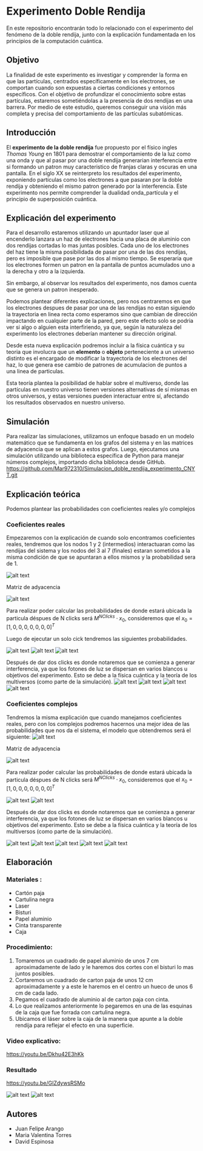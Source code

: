 # Experimento Doble Rendija

En este repositorio encontrarán todo lo relacionado con el experimento del fenómeno de la doble rendija, junto con la explicación fundamentada en los principios de la computación cuántica.

## Objetivo

La finalidad de este experimento es investigar y comprender la forma en que las partículas, centrados específicamente en los electrones, se comportan cuando son expuestas a ciertas condiciones y entornos específicos. Con el objetivo de profundizar el conocimiento sobre estas partículas, estaremos sometiéndolas a la presencia de dos rendijas en una barrera. Por medio de este estudio, queremos conseguir una visión más completa y precisa del comportamiento de las partículas subatómicas.

## Introducción

El **experimento de la doble rendija** fue propuesto por el físico ingles _Thomas Young_ en 1801 para demostrar el comportamiento de la luz como una onda y que al pasar por una doble rendija generarian interferencia entre si formando un patron muy caracteristico de franjas claras y oscuras en una pantalla. En el siglo XX se reinterpreto los resultados del experimento, exponiendo partículas como los electrones a que pasaran por la doble rendija y obteniendo el mismo patron generado por la interferencia. Este experimento nos permite comprender la dualidad onda_partícula y el principio de superposición cuántica.


## Explicación del experimento

Para el desarrollo estaremos utilizando un apuntador laser que al encenderlo lanzara un haz de electrones hacia una placa de aluminio con dos rendijas cortadas lo mas juntas posibles. Cada uno de los electrones del haz tiene la misma posibilidada de pasar por una de las dos rendijas, pero es imposible que pase por las dos al mismo tiempo. Se esperaria que los electrones formen un patron en la pantalla de puntos acumulados uno a la derecha y otro a la izquierda.

Sin embargo, al observar los resultados del experimento, nos damos cuenta que se genera un patron inesperado.


Podemos plantear diferentes explicaciones, pero nos centraremos en que los electrones despues de pasar por una de las rendijas no estan siguiendo la trayectoria en linea recta como esperamos sino que cambian de dirección impactando en cualquier parte de la pared, pero este efecto solo se podria ver si algo o alguien esta interfiriendo, ya que, según la naturaleza del experimento los electrones deberían mantener su dirección original. 

Desde esta nueva explicación podremos incluir a la física cuántica y su teoria que involucra que un __elemento__ o __objeto__ perteneciente a un universo distinto es el encargado de modificar la trayectoria de los electrones del haz, lo que genera ese cambio de patrones de acumulacion de puntos a una linea de particulas.


Esta teoría plantea la posibilidad de hablar sobre el multiverso, donde las partículas en nuestro universo tienen versiones alternativas de sí mismas en otros universos, y estas versiones pueden interactuar entre sí, afectando los resultados observados en nuestro universo.

## Simulación

Para realizar las simulaciones, utilizamos un enfoque basado en un modelo matemático que se fundamenta en los grafos del sistema y en las matrices de adyacencia que se aplican a estos grafos. Luego, ejecutamos una simulación utilizando una biblioteca específica de Python para manejar números complejos, importando dicha biblioteca desde GitHub. https://github.com/Mar972310/Simulacion_doble_rendija_experimento_CNYT.git

## Explicación teórica 

Podemos plantear las probabilidades con coeficientes reales y/o complejos

### Coeficientes reales

Empezaremos con la explicación de cuando solo encontramos coeficientes reales, tendremos que los nodos 1 y 2 (intermedios) interactuaran como las rendijas del sistema y los nodos del 3 al 7 (finales) estaran sometidos a la misma condición de que se apuntaran a ellos mismos y la probabilidad sera de 1.

![alt text](/image/image-8.png)

Matriz de adyacencia

![alt text](/image/image-1.png)

Para realizar poder calcular las probabilidades de donde estará ubicada la particula déspues de N clicks será $M^{NClicks} \cdot x_{0}$, consideremos que el $x_{0} = [1,0,0,0,0,0,0,0]^{T}$

Luego de ejecutar un solo cick tendremos las siguientes probabilidades.

![alt text](/image/image.png)
![alt text](/image/image-11.png)
![alt text](/image/image-10.png)



Después de dar dos clicks es donde notaremos que se comienza a generar interferencia, ya que los fotones de luz se dispersan en varios blancos u objetivos del experimento. Esto se debe a la física cuántica y la teoría de los multiversos (como parte de la simulación).
![alt text](/image/image-2.png)
![alt text](/image/image-13.png)
![alt text](/image/image-12.png)
![alt text](/image/image-18.png)

### Coeficientes complejos

Tendremos la misma explicación que cuando manejamos coeficientes reales, pero con los complejos podremos hacernos una mejor idea de las probabilidades que nos da el sistema, el modelo que obtendremos será el siguiente:
![alt text](/image/image-9.png)

Matriz de adyacencia

![alt text](/image/image-7.png)

Para realizar poder calcular las probabilidades de donde estará ubicada la particula déspues de N clicks será $M^{NClicks} \cdot x_{0}$, consideremos que el $x_{0} = [1,0,0,0,0,0,0,0]^{T}$

![alt text](/image/image-6.png)
![alt text](/image/image-19.png)

Después de dar dos clicks es donde notaremos que se comienza a generar interferencia, ya que los fotones de luz se dispersan en varios blancos u objetivos del experimento. Esto se debe a la física cuántica y la teoría de los multiversos (como parte de la simulación).

![alt text](/image/image-5.png)
![alt text](/image/image-15.png)
![alt text](/image/image-14.png)
![alt text](/image/image-17.png)
![alt text](/image/image-16.png)

## Elaboración

### Materiales :
- Cartón paja
- Cartulina negra
- Laser
- Bisturi
- Papel aluminio
- Cinta transparente
- Caja

### Procedimiento:

1. Tomaremos un cuadrado de papel aluminio de unos 7 cm aproximadamente de lado y le haremos dos cortes con el bisturi lo mas juntos posibles.
2. Cortaremos un cuadrado de carton paja de unos 12 cm aproximadamente y a este le haremos en el centro un hueco de unos 6 cm de cada lado.
3. Pegamos el cuadrado de aluminio al de carton paja con cinta.
4. Lo que realizamos anteriormente lo pegaremos en una de las esquinas de la caja que fue forrada con cartulina negra.
5. Ubicamos el láser sobre la caja de la manera que apunte a la doble rendija para reflejar el efecto en una superficie.

### Video explicativo:

https://youtu.be/Dkhu42E3hKk

### Resultado

https://youtu.be/GIZdywsRSMo

![alt text](/image/6318909062045089053.jpg)
![alt text](/image/image-0.jpeg)


## Autores
- Juan Felipe Arango
- Maria Valentina Torres
- David Espinosa




 
